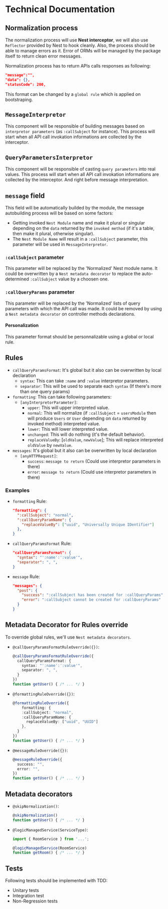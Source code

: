 # Technical Documentation

## Normalization process

The normalization process will use **Nest interceptor**, we will also use `Reflector` provided by Nest to hook cleanly.
Also, the process should be able to manage errors as it. Error of ORMs will be managed by the package itself to return clean error messages.

Normalization process has to return APIs calls responses as following:

```json
"message":"",
"data": {},
"statusCode": 200,
```

This format can be changed by a `global rule` which is applied on bootstraping.

## `MessageInterpretor`

This component will be responsible of building messages based on `interpretor parameters` (as `:callSubject` for instance).
This process will start when all API call invokation informations are collected by the interceptor.

## `QueryParametersInterpretor`

This component will be responsible of casting `query parameters` into real values.
This process will start when all API call invokation informations are collected by the interceptor. And right before message interpretation.

## `message` field

This field will be automatically builded by the module, the message autobuilding process will be based on some factors:
  - Getting invoked `Nest Module` name and make it plural or singular depending on the `data` returned by the `invoked method` (if it's a table, then make it plural, otherwise singular).
  - The `Nest Module Name` will result in a `:callSubject` parameter, this parameter will be used in `MessageInterpretor`.

### `:callSubject` parameter

This parameter will be replaced by the 'Normalized' Nest module name.
It could be overwritten by a `Nest metadata decorator` to replace the auto-determined `:callSubject` value by a choosen one.

### `:callQueryParams` parameter

This parameter will be replaced by the 'Normalized' lists of query parameters with which the API call was made.
It could be removed by using a `Nest metadata decorator` on controller methods declarations.

#### Personalization

This parameter format should be personnalizable using a global or local rule.

## Rules

- `callQueryParamsFormat`: It's global but it also can be overwritten by local declaration
  - `syntax`: This can take `:name` and `:value` interpretor parameters.
  - `separator`: This will be used to separate each `syntax` (If there's more than one query params)
- `formatting`: This can take following parameters:
  - `[anyInterpretorParameter]`: 
    - `upper`: This will upper interpreted value.
    - `normal`: This will normalize (if `:callSubject` = `usersModule` then will produce `Users` or `User` depending on `data` returned by invoked method) interpreted value.
    - `lower`: This will lower interpreted value.
    - `unchanged`: This will do nothing (it's the default behavior).
    - `replaceValueBy`: [`oldValue`, `newValue`]; This will replace interpreted `oldValue` by `newValue`.
- `messages`: It's global but it also can be overwritten by local declaration
  - `[anyHTTPRequest]`:
    - `success`: `message to return` (Could use interpretor parameters in there)
    - `error`: `message to return` (Could use interpretor parameters in there)

### Examples

- `formatting` Rule:

  ```json
  "formatting": {
    ":callSubject": "normal",
    ":callQueryParamName": {
      "replaceValueBy": ["uuid", "Universally Unique IDentifier"]
    },
  }
  ```

- `callQueryParamsFormat` Rule:

  ```json
  "callQueryParamsFormat": {
    "syntax": "':name':':value'",
    "separator": ", ",
  }
  ```

- `message` Rule:

  ```json
  "messages": {
    "post": {
      "success": ":callSubject has been created for :callQueryParams",
      "error": ":callSubject cannot be created for :callQueryParams"
    }
  }
  ```

## Metadata Decorator for Rules override

To override global rules, we'll use `Nest metadata decorators`.

- `@callQueryParamsFormatRuleOverride({})`:

  ```ts
  @callQueryParamsFormatRuleOverride({
    callQueryParamsFormat: {
      syntax: "':name':':value'",
      separator: ", ",
    }
  })
  function getUser() { /* ... */ }
  ```

- `@formattingRuleOverride({})`:

  ```ts
  @formattingRuleOverride({
      formatting: {
      :callSubject: "normal",
      :callQueryParamName: {
        replaceValueBy: ["uuid", "UUID"]
      },
    }
  })
  function getUser() { /* ... */ }
  ```

- `@messageRuleOverride({})`:

  ```ts
  @messageRuleOverride({
    success: "",
    error: "",
  })
  function getUser() { /* ... */ }
  ```

## Metadata decorators

- `@skipNormalization()`:

  ```ts
  @skipNormalization()
  function getUser() { /* ... */ }
  ```

- `@logicManagedService(ServiceType)`:

  ```ts
  import { RoomService } from '...';

  @logicManagedService(RoomService)
  function getRoom() { /* ... */ }
  ```

## Tests

Following tests should be implemented with TDD:

- Unitary tests
- Integration test
- Non-Regression tests